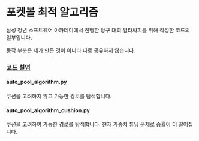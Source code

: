 # 포켓볼 최적 알고리즘

삼성 청년 소프트웨어 아카데미에서 진행한 당구 대회 일타싸피를 위해
작성한 코드의 일부입니다.

동작 부분은 제가 만든 것이 아니라 따로 공유하지 않습니다.

### [코드 설명](https://velog.io/@jeukoh26)

#### auto_pool_algorithm.py

쿠션을 고려하지 않고 가능한 경로를 탐색합니다.

#### auto_pool_algorithm_cushion.py

쿠션을 고려하여 가능한 경로를 탐색합니다. 현재 가중치 튜닝 문제로 승률이 더 떨어집니다.